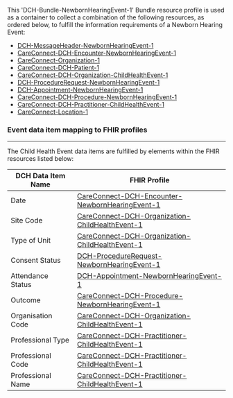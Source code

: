 This 'DCH-Bundle-NewbornHearingEvent-1' Bundle resource profile is used as a container to collect a combination of the following resources, as ordered below, to fulfill the information requirements of a Newborn Hearing Event:

- [DCH-MessageHeader-NewbornHearingEvent-1]
- [CareConnect-DCH-Encounter-NewbornHearingEvent-1]
- [CareConnect-Organization-1]
- [CareConnect-DCH-Patient-1]
- [CareConnect-DCH-Organization-ChildHealthEvent-1]
- [DCH-ProcedureRequest-NewbornHearingEvent-1] 
- [DCH-Appointment-NewbornHearingEvent-1] 
- [CareConnect-DCH-Procedure-NewbornHearingEvent-1]
- [CareConnect-DCH-Practitioner-ChildHealthEvent-1]
- [CareConnect-Location-1]



###  Event data item mapping to FHIR profiles ###
----------
The Child Health Event data items are fulfilled by elements within the FHIR resources listed below:


| DCH Data Item Name | FHIR Profile                           |
|--------------------|----------------------------------------|
| Date               | [CareConnect-DCH-Encounter-NewbornHearingEvent-1]    |
| Site Code          | [CareConnect-DCH-Organization-ChildHealthEvent-1] |
| Type of Unit       | [CareConnect-DCH-Organization-ChildHealthEvent-1] |
| Consent Status     | [DCH-ProcedureRequest-NewbornHearingEvent-1]         |
| Attendance Status  | [DCH-Appointment-NewbornHearingEvent-1]              |
| Outcome            | [CareConnect-DCH-Procedure-NewbornHearingEvent-1]          |
| Organisation Code  | [CareConnect-DCH-Organization-ChildHealthEvent-1] |
| Professional Type  | [CareConnect-DCH-Practitioner-ChildHealthEvent-1] |
| Professional Code  | [CareConnect-DCH-Practitioner-ChildHealthEvent-1] |
| Professional Name  | [CareConnect-DCH-Practitioner-ChildHealthEvent-1] |
                                                                                                   

[DCH-MessageHeader-NewbornHearingEvent-1]:dch-messageheader-newbornhearingevent-1.html
[CareConnect-DCH-Encounter-NewbornHearingEvent-1]:careconnect-dch-encounter-newbornhearingevent-1.html
[CareConnect-Organization-1]:careconnect-organization-1.html
[CareConnect-DCH-Patient-1]:careconnect-dch-patient-1.html
[CareConnect-DCH-Organization-ChildHealthEvent-1]:careconnect-dch-organization-childhealthevent-1.html
[DCH-ProcedureRequest-NewbornHearingEvent-1]:dch-procedurerequest-newbornhearingevent-1.html 
[DCH-Appointment-NewbornHearingEvent-1]:dch-appointment-newbornhearingevent-1.html 
[CareConnect-DCH-Procedure-NewbornHearingEvent-1]:careconnect-dch-procedure-newbornhearingevent-1.html
[CareConnect-DCH-Practitioner-NewbornHearingEvent-1]:careconnect-dch-practitioner-newbornhearingevent-1.html
[CareConnect-DCH-Practitioner-ChildHealthEvent-1]:careconnect-dch-practitioner-childhealthevent-1.html
[CareConnect-Location-1]:careconnect-location-1.html

